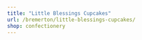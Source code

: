 ```yaml
---
title: "Little Blessings Cupcakes"
url: /bremerton/little-blessings-cupcakes/
shop: confectionery
---
```

